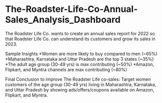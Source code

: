 # The-Roadster-Life-Co-Annual-Sales_Analysis_Dashboard
The Roadster Life Co. wants to create an annual sales report for 2022 so that Roadster Life Co. can understand its customers and grow its sales in 2023. 


Sample Insights
*Women are more likely to buy compared to men (~65%)
*Maharashtra, Karnataka and Uttar Pradesh are the top 3 states (~35%)
*The adult age group (30-49 yrs) is max contributing (~50%)
*Amazon, Flipkart, and Myntra channels are max contributing (~80%)

Final Conclusion to improve The  Roadster Life co-sales:
Target women customers of the age group (30-49 yrs) living in Maharashtra, Karnataka, and Uttar Pradesh by showing ads/offers/coupons available on Amazon, Flipkart, and Myntra.


